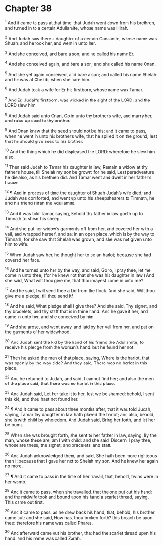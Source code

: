 # Chapter 38

<sup>1</sup> And it came to pass at that time, that Judah went down from his brethren, and turned in to a certain Adullamite, whose name was Hirah. 

<sup>2</sup> And Judah saw there a daughter of a certain Canaanite, whose name was Shuah; and he took her, and went in unto her. 

<sup>3</sup> And she conceived, and bare a son; and he called his name Er. 

<sup>4</sup> And she conceived again, and bare a son; and she called his name Onan. 

<sup>5</sup> And she yet again conceived, and bare a son; and called his name Shelah: and he was at Chezib, when she bare him. 

<sup>6</sup> And Judah took a wife for Er his firstborn, whose name was Tamar. 

<sup>7</sup> And Er, Judah’s firstborn, was wicked in the sight of the LORD; and the LORD slew him. 

<sup>8</sup> And Judah said unto Onan, Go in unto thy brother’s wife, and marry her, and raise up seed to thy brother. 

<sup>9</sup> And Onan knew that the seed should not be his; and it came to pass, when he went in unto his brother’s wife, that he spilled it on the ground, lest that he should give seed to his brother. 

<sup>10</sup> And the thing which he did displeased the LORD: wherefore he slew him also. 

<sup>11</sup> Then said Judah to Tamar his daughter in law, Remain a widow at thy father’s house, till Shelah my son be grown: for he said, Lest peradventure he die also, as his brethren did. And Tamar went and dwelt in her father’s house. 

<sup>12</sup> ¶ And in process of time the daughter of Shuah Judah’s wife died; and Judah was comforted, and went up unto his sheepshearers to Timnath, he and his friend Hirah the Adullamite. 

<sup>13</sup> And it was told Tamar, saying, Behold thy father in law goeth up to Timnath to shear his sheep. 

<sup>14</sup> And she put her widow’s garments off from her, and covered her with a vail, and wrapped herself, and sat in an open place, which is by the way to Timnath; for she saw that Shelah was grown, and she was not given unto him to wife. 

<sup>15</sup> When Judah saw her, he thought her to be an harlot; because she had covered her face. 

<sup>16</sup> And he turned unto her by the way, and said, Go to, I pray thee, let me come in unto thee; (for he knew not that she was his daughter in law.) And she said, What wilt thou give me, that thou mayest come in unto me? 

<sup>17</sup> And he said, I will send thee a kid from the flock. And she said, Wilt thou give me a pledge, till thou send it? 

<sup>18</sup> And he said, What pledge shall I give thee? And she said, Thy signet, and thy bracelets, and thy staff that is in thine hand. And he gave it her, and came in unto her, and she conceived by him. 

<sup>19</sup> And she arose, and went away, and laid by her vail from her, and put on the garments of her widowhood. 

<sup>20</sup> And Judah sent the kid by the hand of his friend the Adullamite, to receive his pledge from the woman’s hand: but he found her not. 

<sup>21</sup> Then he asked the men of that place, saying, Where is the harlot, that was openly by the way side? And they said, There was no harlot in this place. 

<sup>22</sup> And he returned to Judah, and said, I cannot find her; and also the men of the place said, that there was no harlot in this place. 

<sup>23</sup> And Judah said, Let her take it to her, lest we be shamed: behold, I sent this kid, and thou hast not found her. 

<sup>24</sup> ¶ And it came to pass about three months after, that it was told Judah, saying, Tamar thy daughter in law hath played the harlot; and also, behold, she is with child by whoredom. And Judah said, Bring her forth, and let her be burnt. 

<sup>25</sup> When she was brought forth, she sent to her father in law, saying, By the man, whose these are, am I with child: and she said, Discern, I pray thee, whose are these, the signet, and bracelets, and staff. 

<sup>26</sup> And Judah acknowledged them, and said, She hath been more righteous than I; because that I gave her not to Shelah my son. And he knew her again no more. 

<sup>27</sup> ¶ And it came to pass in the time of her travail, that, behold, twins were in her womb. 

<sup>28</sup> And it came to pass, when she travailed, that the one put out his hand: and the midwife took and bound upon his hand a scarlet thread, saying, This came out first. 

<sup>29</sup> And it came to pass, as he drew back his hand, that, behold, his brother came out: and she said, How hast thou broken forth? this breach be upon thee: therefore his name was called Pharez. 

<sup>30</sup> And afterward came out his brother, that had the scarlet thread upon his hand: and his name was called Zarah. 


